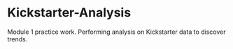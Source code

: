 # Kickstarter-Analysis
Module 1 practice work. Performing analysis on Kickstarter data to discover trends.
